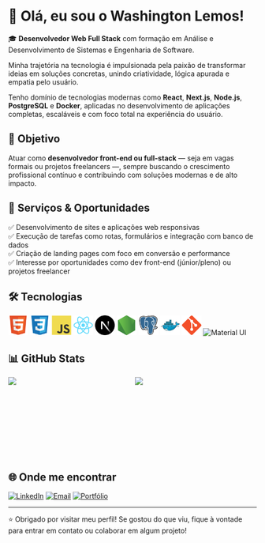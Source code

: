 # 👋 Olá, eu sou o Washington Lemos!

🎓 **Desenvolvedor Web Full Stack** com formação em Análise e Desenvolvimento de Sistemas e Engenharia de Software.

Minha trajetória na tecnologia é impulsionada pela paixão de transformar ideias em soluções concretas, unindo criatividade, lógica apurada e empatia pelo usuário.

Tenho domínio de tecnologias modernas como **React**, **Next.js**, **Node.js**, **PostgreSQL** e **Docker**, aplicadas no desenvolvimento de aplicações completas, escaláveis e com foco total na experiência do usuário.


## 🎯 Objetivo

Atuar como **desenvolvedor front-end ou full-stack** — seja em vagas formais ou projetos freelancers —, sempre buscando o crescimento profissional contínuo e contribuindo com soluções modernas e de alto impacto.


## 💼 Serviços & Oportunidades

✅ Desenvolvimento de sites e aplicações web responsivas  
✅ Execução de tarefas como rotas, formulários e integração com banco de dados  
✅ Criação de landing pages com foco em conversão e performance  
✅ Interesse por oportunidades como dev front-end (júnior/pleno) ou projetos freelancer  


## 🛠 Tecnologias

<div align="left">
  <img alt="HTML5" src="https://raw.githubusercontent.com/devicons/devicon/master/icons/html5/html5-original.svg" width="40"/>
  <img alt="CSS3" src="https://raw.githubusercontent.com/devicons/devicon/master/icons/css3/css3-original.svg" width="40"/>
  <img alt="JavaScript" src="https://raw.githubusercontent.com/devicons/devicon/master/icons/javascript/javascript-original.svg" width="40"/>
  <img alt="React" src="https://raw.githubusercontent.com/devicons/devicon/master/icons/react/react-original.svg" width="40"/>
  <img alt="Next.js" src="https://raw.githubusercontent.com/devicons/devicon/master/icons/nextjs/nextjs-original.svg" width="40"/>
  <img alt="Node.js" src="https://raw.githubusercontent.com/devicons/devicon/master/icons/nodejs/nodejs-original.svg" width="40"/>
  <img alt="PostgreSQL" src="https://raw.githubusercontent.com/devicons/devicon/master/icons/postgresql/postgresql-original.svg" width="40"/>
  <img alt="Docker" src="https://raw.githubusercontent.com/devicons/devicon/master/icons/docker/docker-original.svg" width="40"/>
  <img alt="Git" src="https://raw.githubusercontent.com/devicons/devicon/master/icons/git/git-original.svg" width="40"/>
  <img alt="Material UI" src="https://cdn.worldvectorlogo.com/logos/material-ui.svg" width="40"/>
</div>

## 📊 GitHub Stats
<div  style="display: grid; grid-template-columns: repeat(2, 1fr); gap: 10px; width: 100%; max-width: 700px;">
  <img height="160em" src="https://github-readme-stats.vercel.app/api?username=lemosdiego&show_icons=true&theme=radical&cache_seconds=1800"/>
  <img height="160em" src="https://github-readme-stats.vercel.app/api/top-langs/?username=lemosdiego&layout=compact&theme=radical&cache_seconds=1800"/>
</div>



## 🌐 Onde me encontrar

[![LinkedIn](https://img.shields.io/badge/-LinkedIn-blue?style=flat-square&logo=linkedin&logoColor=white)](https://www.linkedin.com/in/washington-lemos-033177186/)
[![Email](https://img.shields.io/badge/-Email-red?style=flat-square&logo=gmail&logoColor=white)](mailto:w.lemos.dev01@gmail.com)
[![Portfólio](https://img.shields.io/badge/-Portfólio-0A66C2?style=flat-square&logo=vercel&logoColor=white)](https://washingtonlemosdev01.netlify.app/browserfolio)

---

⭐️ Obrigado por visitar meu perfil! Se gostou do que viu, fique à vontade para entrar em contato ou colaborar em algum projeto!
